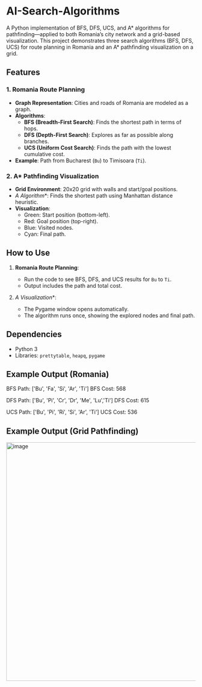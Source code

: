 # AI-Search-Algorithms
A Python implementation of BFS, DFS, UCS, and A* algorithms for pathfinding—applied to both Romania’s city network and a grid-based visualization.
This project demonstrates three search algorithms (BFS, DFS, UCS) for route planning in Romania and an A* pathfinding visualization on a grid.

## Features

### 1. Romania Route Planning
- **Graph Representation**: Cities and roads of Romania are modeled as a graph.
- **Algorithms**:
  - **BFS (Breadth-First Search)**: Finds the shortest path in terms of hops.
  - **DFS (Depth-First Search)**: Explores as far as possible along branches.
  - **UCS (Uniform Cost Search)**: Finds the path with the lowest cumulative cost.
- **Example**: Path from Bucharest (`Bu`) to Timisoara (`Ti`).

### 2. A* Pathfinding Visualization
- **Grid Environment**: 20x20 grid with walls and start/goal positions.
- **A* Algorithm**: Finds the shortest path using Manhattan distance heuristic.
- **Visualization**: 
  - Green: Start position (bottom-left).
  - Red: Goal position (top-right).
  - Blue: Visited nodes.
  - Cyan: Final path.

## How to Use

1. **Romania Route Planning**:
   - Run the code to see BFS, DFS, and UCS results for `Bu` to `Ti`.
   - Output includes the path and total cost.

2. **A* Visualization**:
   - The Pygame window opens automatically.
   - The algorithm runs once, showing the explored nodes and final path.

## Dependencies
- Python 3
- Libraries: `prettytable`, `heapq`, `pygame`

## Example Output (Romania)
BFS Path: ['Bu', 'Fa', 'Si', 'Ar', 'Ti']
BFS Cost: 568

DFS Path: ['Bu', 'Pi', 'Cr', 'Dr', 'Me', 'Lu','Ti']
DFS Cost: 615

UCS Path: ['Bu', 'Pi', 'Ri', 'Si', 'Ar', 'Ti']
UCS Cost: 536

## Example Output (Grid Pathfinding)
<img width="629" height="633" alt="image" src="https://github.com/user-attachments/assets/9a28e2ac-687b-46a4-93f8-1f100ff7202b" />
